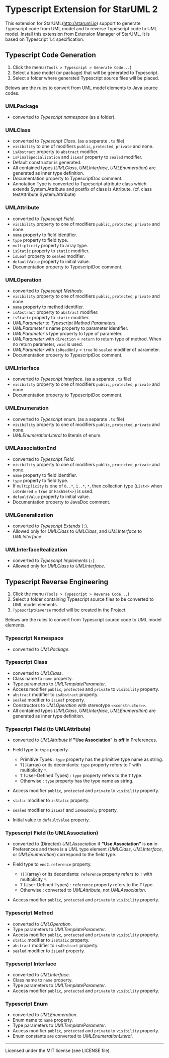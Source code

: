 Typescript Extension for StarUML 2
============================

This extension for StarUML(http://staruml.io) support to generate Typescript code from UML model and to reverse Typescript code to UML model. Install this extension from Extension Manager of StarUML. It is based on Typescript 1.4 specification.

Typescript Code Generation
--------------------

1. Click the menu (`Tools > Typescript > Generate Code...`)
2. Select a base model (or package) that will be generated to Typescript.
3. Select a folder where generated Typescript source files will be placed.

Belows are the rules to convert from UML model elements to Java source codes.

### UMLPackage

* converted to _Typescript namespace_ (as a folder).

### UMLClass

* converted to _Typescript Class_. (as a separate `.ts` file)
* `visibility` to one of modifiers `public`, `protected`, `private` and none.
* `isAbstract` property to `abstract` modifier.
* `isFinalSpecialization` and `isLeaf` property to `sealed` modifier.
* Default constructor is generated.
* All contained types (_UMLClass_, _UMLInterface_, _UMLEnumeration_) are generated as inner type definition.
* Documentation property to TypescriptDoc comment.
* Annotation Type is converted to Typescript attribute class which extends System.Attribute and postfix of class is Attribute.
  (cf. class testAttribute:System.Attribute)

### UMLAttribute

* converted to _Typescript Field_.
* `visibility` property to one of modifiers `public`, `protected`, `private` and none.
* `name` property to field identifier.
* `type` property to field type.
* `multiplicity` property to array type.
* `isStatic` property to `static` modifier.
* `isLeaf` property to `sealed` modifier.
* `defaultValue` property to initial value.
* Documentation property to TypescriptDoc comment.

### UMLOperation

* converted to _Typescript Methods_.
* `visibility` property to one of modifiers `public`, `protected`, `private` and none.
* `name` property to method identifier.
* `isAbstract` property to `abstract` modifier.
* `isStatic` property to `static` modifier.
* _UMLParameter_ to _Typescript Method Parameters_.
* _UMLParameter_'s name property to parameter identifier.
* _UMLParameter_'s type property to type of parameter.
* _UMLParameter_ with `direction` = `return` to return type of method. When no return parameter, `void` is used.
* _UMLParameter_ with `isReadOnly` = `true` to `sealed` modifier of parameter.
* Documentation property to TypescriptDoc comment.

### UMLInterface

* converted to _Typescript Interface_.  (as a separate `.ts` file)
* `visibility` property to one of modifiers `public`, `protected`, `private` and none.
* Documentation property to TypescriptDoc comment.

### UMLEnumeration

* converted to _Typescript enum_.  (as a separate `.ts` file)
* `visibility` property to one of modifiers `public`, `protected`, `private` and none.
* _UMLEnumerationLiteral_ to literals of enum.

### UMLAssociationEnd

* converted to _Typescript Field_.
* `visibility` property to one of modifiers `public`, `protected`, `private` and none.
* `name` property to field identifier.
* `type` property to field type.
* If `multiplicity` is one of `0..*`, `1..*`, `*`, then collection type (`List<>` when `isOrdered` = `true` or `HashSet<>`) is used.
* `defaultValue` property to initial value.
* Documentation property to JavaDoc comment.

### UMLGeneralization

* converted to _Typescript Extends_ (`:`).
* Allowed only for _UMLClass_ to _UMLClass_, and _UMLInterface_ to _UMLInterface_.

### UMLInterfaceRealization

* converted to _Typescript Implements_ (`:`).
* Allowed only for _UMLClass_ to _UMLInterface_.



Typescript Reverse Engineering
------------------------

1. Click the menu (`Tools > Typescript > Reverse Code...`)
2. Select a folder containing Typescript source files to be converted to UML model elements.
3. `TypescriptReverse` model will be created in the Project.

Belows are the rules to convert from Typescript source code to UML model elements.

### Typescript Namespace

* converted to _UMLPackage_.

### Typescript Class

* converted to _UMLClass_.
* Class name to `name` property.
* Type parameters to _UMLTemplateParameter_.
* Access modifier `public`, `protected` and  `private` to `visibility` property.
* `abstract` modifier to `isAbstract` property.
* `sealed` modifier to `isLeaf` property.
* Constructors to _UMLOperation_ with stereotype `<<constructor>>`.
* All contained types (_UMLClass_, _UMLInterface_, _UMLEnumeration_) are generated as inner type definition.


### Typescript Field (to UMLAttribute)

* converted to _UMLAttribute_ if __"Use Association"__ is __off__ in Preferences.
* Field type to `type` property.

    * Primitive Types : `type` property has the primitive type name as string.
    * `T[]`(array) or its decendants: `type` property refers to `T` with multiplicity `*`.
    * `T` (User-Defined Types)  : `type` property refers to the `T` type.
    * Otherwise : `type` property has the type name as string.

* Access modifier `public`, `protected` and  `private` to `visibility` property.
* `static` modifier to `isStatic` property.
* `sealed` modifier to `isLeaf` and `isReadOnly` property.
* Initial value to `defaultValue` property.

### Typescript Field (to UMLAssociation)

* converted to (Directed) _UMLAssociation_ if __"Use Association"__ is __on__ in Preferences and there is a UML type element (_UMLClass_, _UMLInterface_, or _UMLEnumeration_) correspond to the field type.
* Field type to `end2.reference` property.

    * `T[]`(array) or its decendants: `reference` property refers to `T` with multiplicity `*`.
    * `T` (User-Defined Types)  : `reference` property refers to the `T` type.
    * Otherwise : converted to _UMLAttribute_, not _UMLAssociation_.

* Access modifier `public`, `protected` and  `private` to `visibility` property.

### Typescript Method

* converted to _UMLOperation_.
* Type parameters to _UMLTemplateParameter_.
* Access modifier `public`, `protected` and  `private` to `visibility` property.
* `static` modifier to `isStatic` property.
* `abstract` modifier to `isAbstract` property.
* `sealed` modifier to `isLeaf` property.

### Typescript Interface

* converted to _UMLInterface_.
* Class name to `name` property.
* Type parameters to _UMLTemplateParameter_.
* Access modifier `public`, `protected` and  `private` to `visibility` property.

### Typescript Enum

* converted to _UMLEnumeration_.
* Enum name to `name` property.
* Type parameters to _UMLTemplateParameter_.
* Access modifier `public`, `protected` and  `private` to `visibility` property.
* Enum constants are converted to _UMLEnumerationLiteral_.


---

Licensed under the MIT license (see LICENSE file).
